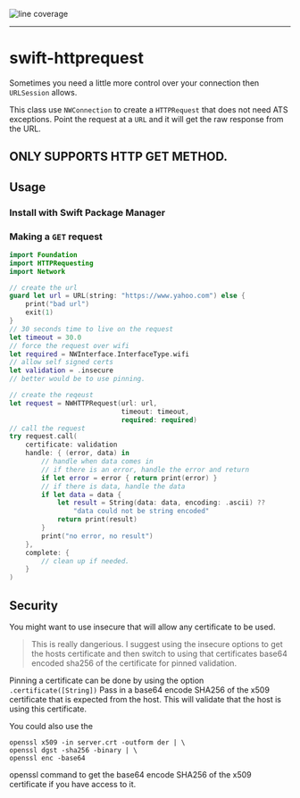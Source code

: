 ![line coverage](https://gist.githubusercontent.com/popmedic/a555f644f50b16b6dd3a04a28af6f293/raw/swift-httprequesting-coverage.svg)

---

# swift-httprequest

Sometimes you need a little more control over your connection then `URLSession` allows.

This class use `NWConnection` to create a `HTTPRequest` that does not need ATS exceptions. 
Point the request at a `URL` and it will get the raw response from the URL.  

## ONLY SUPPORTS HTTP GET METHOD.

## Usage

### Install with Swift Package Manager

### Making a `GET` request

```swift
import Foundation
import HTTPRequesting
import Network

// create the url
guard let url = URL(string: "https://www.yahoo.com") else {
	print("bad url")
	exit(1)
}
// 30 seconds time to live on the request
let timeout = 30.0
// force the request over wifi
let required = NWInterface.InterfaceType.wifi
// allow self signed certs
let validation = .insecure
// better would be to use pinning.

// create the reqeust
let request = NWHTTPRequest(url: url,
                            timeout: timeout,
                            required: required)
// call the request
try request.call(
    certificate: validation
    handle: { (error, data) in
        // handle when data comes in
        // if there is an error, handle the error and return
        if let error = error { return print(error) }
        // if there is data, handle the data
        if let data = data {
            let result = String(data: data, encoding: .ascii) ??
                "data could not be string encoded"
            return print(result)
        }
        print("no error, no result")
    },
    complete: {
        // clean up if needed.
    }
)
```

## Security

You might want to use insecure that will allow any certificate to be used.

> This is really dangerious.  I suggest using the insecure options to get the hosts certificate
and then switch to using that certificates base64 encoded sha256 of the certificate for
pinned validation.

Pinning a certificate can be done by using the option `.certificate([String])`
Pass in a base64 encode SHA256 of the x509 certificate that is expected from the host.
This will validate that the host is using this certificate.

You could also use the 
```
openssl x509 -in server.crt -outform der | \
openssl dgst -sha256 -binary | \
openssl enc -base64
```
openssl command to get the base64 encode SHA256 of the x509 certificate if you have access
to it.
